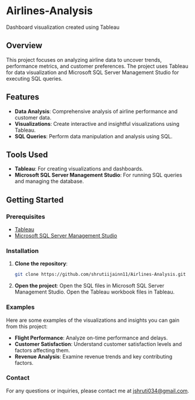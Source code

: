 # Airlines-Analysis
Dashboard visualization created using Tableau


## Overview
This project focuses on analyzing airline data to uncover trends, performance metrics, and customer preferences. The project uses Tableau for data visualization and Microsoft SQL Server Management Studio for executing SQL queries.

## Features
- **Data Analysis**: Comprehensive analysis of airline performance and customer data.
- **Visualizations**: Create interactive and insightful visualizations using Tableau.
- **SQL Queries**: Perform data manipulation and analysis using SQL.

## Tools Used
- **Tableau**: For creating visualizations and dashboards.
- **Microsoft SQL Server Management Studio**: For running SQL queries and managing the database.

## Getting Started

### Prerequisites
- [Tableau](https://www.tableau.com/)
- [Microsoft SQL Server Management Studio](https://docs.microsoft.com/en-us/sql/ssms/download-sql-server-management-studio-ssms)

### Installation
1. **Clone the repository**:
   ```bash
   git clone https://github.com/shrutiijainn11/Airlines-Analysis.git
2. **Open the project**:
  Open the SQL files in Microsoft SQL Server Management Studio.
  Open the Tableau workbook files in Tableau.

### Examples
Here are some examples of the visualizations and insights you can gain from this project:

- **Flight Performance**: Analyze on-time performance and delays.
- **Customer Satisfaction**: Understand customer satisfaction levels and factors affecting them.
- **Revenue Analysis**: Examine revenue trends and key contributing factors.

### Contact
For any questions or inquiries, please contact me at jshruti034@gmail.com.


